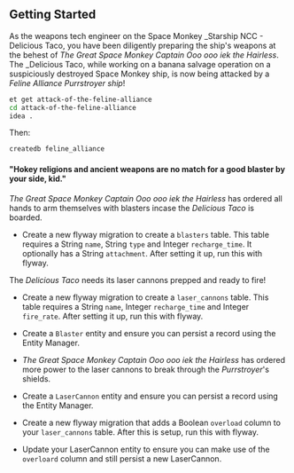 ## Getting Started

As the weapons tech engineer on the Space Monkey _Starship NCC - Delicious Taco, you have been diligently preparing the ship's weapons at the behest of _The Great Space Monkey Captain Ooo ooo iek the Hairless_. The _Delicious Taco, while working on a banana salvage operation on a suspiciously destroyed Space Monkey ship, is now being attacked by a _Feline Alliance Purrstroyer ship_!

```bash
et get attack-of-the-feline-alliance
cd attack-of-the-feline-alliance
idea .
``` 

Then:

```bash
createdb feline_alliance
```

#### "Hokey religions and ancient weapons are no match for a good blaster by your side, kid."


_The Great Space Monkey Captain Ooo ooo iek the Hairless_ has ordered all hands to arm themselves with blasters incase the _Delicious Taco_ is boarded.

- Create a new flyway migration to create a `blasters` table. This table requires a String `name`, String `type` and Integer `recharge_time`. It optionally has a String `attachment`. After setting it up, run this with flyway.

The _Delicious Taco_ needs its laser cannons prepped and ready to fire!

- Create a new flyway migration to create a `laser_cannons` table. This table requires a String `name`, Integer `recharge_time` and Integer `fire_rate`. After setting it up, run this with flyway.

- Create a `Blaster` entity and ensure you can persist a record using the Entity Manager.

- _The Great Space Monkey Captain Ooo ooo iek the Hairless_ has ordered more power to the laser cannons to break through the _Purrstroyer_'s shields.

- Create a `LaserCannon` entity and ensure you can persist a record using the Entity Manager.

- Create a new flyway migration that adds a Boolean `overload` column to your `laser_cannons` table. After this is setup, run this with flyway.

- Update your LaserCannon entity to ensure you can make use of the `overloard` column and still persist a new LaserCannon.